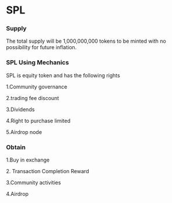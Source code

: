 # SPL

### Supply

The total supply will be 1,000,000,000 tokens to be minted with no possibility for future inflation.



### SPL Using Mechanics

SPL is equity token and has the following rights

1.Community governance

2.trading fee discount

3.Dividends

4.Right to purchase limited

5.Airdrop node&#x20;



### Obtain

1.Buy in exchange

2\. Transaction Completion Reward

3.Community activities

4.Airdrop

&#x20;
